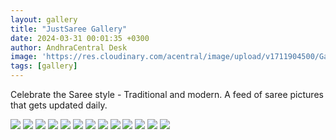 ```yaml
---
layout: gallery
title: "JustSaree Gallery"
date: 2024-03-31 00:01:35 +0300
author: AndhraCentral Desk
image: 'https://res.cloudinary.com/acentral/image/upload/v1711904500/Galleries/9vr85r8pzcrc1_xptmjq.png'
tags: [gallery]
---
```


Celebrate the Saree style - Traditional and modern. A feed of saree pictures that gets updated daily.

<div class="gallery-box">
  <div class="gallery">
    <img src="https://res.cloudinary.com/acentral/image/upload/v1711904500/Galleries/9vr85r8pzcrc1_xptmjq.png" loading="lazy">
    <img src="https://res.cloudinary.com/acentral/image/upload/v1710213201/Galleries/uhq-ishwarya-menon-v0-p5vk886saaya1_gzroei.png" loading="lazy">
    <img src="https://res.cloudinary.com/acentral/image/upload/v1709146109/Galleries/lpxbrhxipega1_tmvfmo.png" loading="lazy">
    <img src="https://res.cloudinary.com/acentral/image/upload/v1708794666/Galleries/emgexfl7jo0b1_r9951r.png" loading="lazy">
    <img src="https://res.cloudinary.com/acentral/image/upload/v1708540796/Galleries/ritika-singh-v0-u4ag2zdwgzic1_q7wtki.jpg" loading="lazy">
    <img src="https://res.cloudinary.com/acentral/image/upload/v1708101966/Galleries/5syk3x70nh7c1_focgtl.png" loading="lazy">
    <img src="https://res.cloudinary.com/acentral/image/upload/v1707790830/Galleries/ayesha-khan-v0-gmebuo80dx7c1_qrwhsk.png" loading="lazy">
    <img src="https://res.cloudinary.com/acentral/image/upload/v1707493045/Galleries/oumxc07cbj8c1_uf3mkf.png" loading="lazy">
    <img src="https://res.cloudinary.com/acentral/image/upload/v1707273754/Galleries/k825awq4tr8c1_wiofc8.png" loading="lazy">
    <img src="https://res.cloudinary.com/acentral/image/upload/v1707072296/Galleries/8cuw8ianhocc1_hinfjr.png" loading="lazy">
    <img src="https://res.cloudinary.com/acentral/image/upload/v1706983236/Galleries/87p89ge4kvdc1_xqigol.webp" loading="lazy">
    <img src="https://res.cloudinary.com/acentral/image/upload/v1706983238/Galleries/2774fvqsmudc1_e53wpr.webp" loading="lazy">
    <img src="https://res.cloudinary.com/acentral/image/upload/v1706983241/Galleries/nvv79p2jeagc1_azecuc.webp" loading="lazy">
  </div>
</div>
